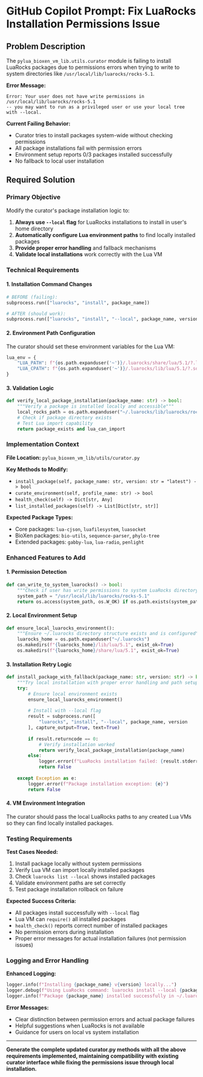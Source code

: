 # GitHub Copilot Prompt: Fix LuaRocks Installation Permissions Issue

## Problem Description
The `pylua_bioxen_vm_lib.utils.curator` module is failing to install LuaRocks packages due to permissions errors when trying to write to system directories like `/usr/local/lib/luarocks/rocks-5.1`.

**Error Message:**
```
Error: Your user does not have write permissions in /usr/local/lib/luarocks/rocks-5.1 
-- you may want to run as a privileged user or use your local tree with --local.
```

**Current Failing Behavior:**
- Curator tries to install packages system-wide without checking permissions
- All package installations fail with permission errors
- Environment setup reports 0/3 packages installed successfully
- No fallback to local user installation

## Required Solution

### Primary Objective
Modify the curator's package installation logic to:
1. **Always use `--local` flag** for LuaRocks installations to install in user's home directory
2. **Automatically configure Lua environment paths** to find locally installed packages
3. **Provide proper error handling** and fallback mechanisms
4. **Validate local installations** work correctly with the Lua VM

### Technical Requirements

#### 1. Installation Command Changes
```python
# BEFORE (failing):
subprocess.run(["luarocks", "install", package_name])

# AFTER (should work):
subprocess.run(["luarocks", "install", "--local", package_name, version])
```

#### 2. Environment Path Configuration
The curator should set these environment variables for the Lua VM:
```python
lua_env = {
    "LUA_PATH": f"{os.path.expanduser('~')}/.luarocks/share/lua/5.1/?.lua;{os.path.expanduser('~')}/.luarocks/share/lua/5.1/?/init.lua;{os.environ.get('LUA_PATH', '')}",
    "LUA_CPATH": f"{os.path.expanduser('~')}/.luarocks/lib/lua/5.1/?.so;{os.environ.get('LUA_CPATH', '')}"
}
```

#### 3. Validation Logic
```python
def verify_local_package_installation(package_name: str) -> bool:
    """Verify a package is installed locally and accessible"""
    local_rocks_path = os.path.expanduser("~/.luarocks/lib/luarocks/rocks-5.1")
    # Check if package directory exists
    # Test Lua import capability
    return package_exists and lua_can_import
```

### Implementation Context

**File Location:** `pylua_bioxen_vm_lib/utils/curator.py`

**Key Methods to Modify:**
- `install_package(self, package_name: str, version: str = "latest") -> bool`
- `curate_environment(self, profile_name: str) -> bool`
- `health_check(self) -> Dict[str, Any]`
- `list_installed_packages(self) -> List[Dict[str, str]]`

**Expected Package Types:**
- Core packages: `lua-cjson`, `luafilesystem`, `luasocket`
- BioXen packages: `bio-utils`, `sequence-parser`, `phylo-tree`
- Extended packages: `gabby-lua`, `lua-radio`, `penlight`

### Enhanced Features to Add

#### 1. Permission Detection
```python
def can_write_to_system_luarocks() -> bool:
    """Check if user has write permissions to system LuaRocks directory"""
    system_path = "/usr/local/lib/luarocks/rocks-5.1"
    return os.access(system_path, os.W_OK) if os.path.exists(system_path) else False
```

#### 2. Local Environment Setup
```python
def ensure_local_luarocks_environment():
    """Ensure ~/.luarocks directory structure exists and is configured"""
    luarocks_home = os.path.expanduser("~/.luarocks")
    os.makedirs(f"{luarocks_home}/lib/lua/5.1", exist_ok=True)
    os.makedirs(f"{luarocks_home}/share/lua/5.1", exist_ok=True)
```

#### 3. Installation Retry Logic
```python
def install_package_with_fallback(package_name: str, version: str) -> bool:
    """Try local installation with proper error handling and path setup"""
    try:
        # Ensure local environment exists
        ensure_local_luarocks_environment()
        
        # Install with --local flag
        result = subprocess.run([
            "luarocks", "install", "--local", package_name, version
        ], capture_output=True, text=True)
        
        if result.returncode == 0:
            # Verify installation worked
            return verify_local_package_installation(package_name)
        else:
            logger.error(f"LuaRocks installation failed: {result.stderr}")
            return False
            
    except Exception as e:
        logger.error(f"Package installation exception: {e}")
        return False
```

#### 4. VM Environment Integration
The curator should pass the local LuaRocks paths to any created Lua VMs so they can find locally installed packages.

### Testing Requirements

**Test Cases Needed:**
1. Install package locally without system permissions
2. Verify Lua VM can import locally installed packages
3. Check `luarocks list --local` shows installed packages
4. Validate environment paths are set correctly
5. Test package installation rollback on failure

**Expected Success Criteria:**
- All packages install successfully with `--local` flag
- Lua VM can `require()` all installed packages
- `health_check()` reports correct number of installed packages
- No permission errors during installation
- Proper error messages for actual installation failures (not permission issues)

### Logging and Error Handling

**Enhanced Logging:**
```python
logger.info(f"Installing {package_name} v{version} locally...")
logger.debug(f"Using LuaRocks command: luarocks install --local {package_name} {version}")
logger.info(f"Package {package_name} installed successfully in ~/.luarocks/")
```

**Error Messages:**
- Clear distinction between permission errors and actual package failures
- Helpful suggestions when LuaRocks is not available
- Guidance for users on local vs system installation

---

**Generate the complete updated curator.py methods with all the above requirements implemented, maintaining compatibility with existing curator interface while fixing the permissions issue through local installation.**